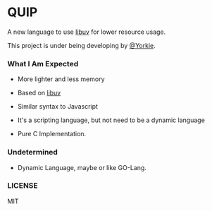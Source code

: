 
# QUIP

A new language to use [libuv](https://github.com/joyent/libuv) for lower resource usage.

This project is under being developing by [@Yorkie](https://github.com/yorkie).


### What I Am Expected

* More lighter and less memory

* Based on [libuv](https://github.com/joyent/libuv)

* Similar syntax to Javascript

* It's a scripting language, but not need to be a dynamic language

* Pure C Implementation.


### Undetermined

* Dynamic Language, maybe or like GO-Lang.


### LICENSE

MIT
